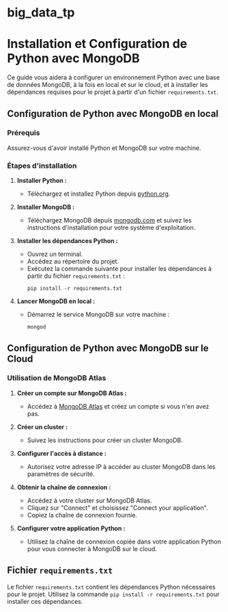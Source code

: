 # big_data_tp

# Installation et Configuration de Python avec MongoDB

Ce guide vous aidera à configurer un environnement Python avec une base de données MongoDB, à la fois en local et sur le cloud, et à installer les dépendances requises pour le projet à partir d'un fichier `requirements.txt`.

## Configuration de Python avec MongoDB en local

### Prérequis
Assurez-vous d'avoir installé Python et MongoDB sur votre machine.

### Étapes d'installation

1. **Installer Python :**
   - Téléchargez et installez Python depuis [python.org](https://www.python.org/downloads/).
   
2. **Installer MongoDB :**
   - Téléchargez MongoDB depuis [mongodb.com](https://www.mongodb.com/try/download/community) et suivez les instructions d'installation pour votre système d'exploitation.

3. **Installer les dépendances Python :**
   - Ouvrez un terminal.
   - Accédez au répertoire du projet.
   - Exécutez la commande suivante pour installer les dépendances à partir du fichier `requirements.txt` :
     ```
     pip install -r requirements.txt
     ```

4. **Lancer MongoDB en local :**
   - Démarrez le service MongoDB sur votre machine :
     ```
     mongod
     ```

## Configuration de Python avec MongoDB sur le Cloud

### Utilisation de MongoDB Atlas

1. **Créer un compte sur MongoDB Atlas :**
   - Accédez à [MongoDB Atlas](https://www.mongodb.com/cloud/atlas) et créez un compte si vous n'en avez pas.

2. **Créer un cluster :**
   - Suivez les instructions pour créer un cluster MongoDB.

3. **Configurer l'accès à distance :**
   - Autorisez votre adresse IP à accéder au cluster MongoDB dans les paramètres de sécurité.

4. **Obtenir la chaîne de connexion :**
   - Accédez à votre cluster sur MongoDB Atlas.
   - Cliquez sur "Connect" et choisissez "Connect your application".
   - Copiez la chaîne de connexion fournie.

5. **Configurer votre application Python :**
   - Utilisez la chaîne de connexion copiée dans votre application Python pour vous connecter à MongoDB sur le cloud.

## Fichier `requirements.txt`

Le fichier `requirements.txt` contient les dépendances Python nécessaires pour le projet. Utilisez la commande `pip install -r requirements.txt` pour installer ces dépendances.
